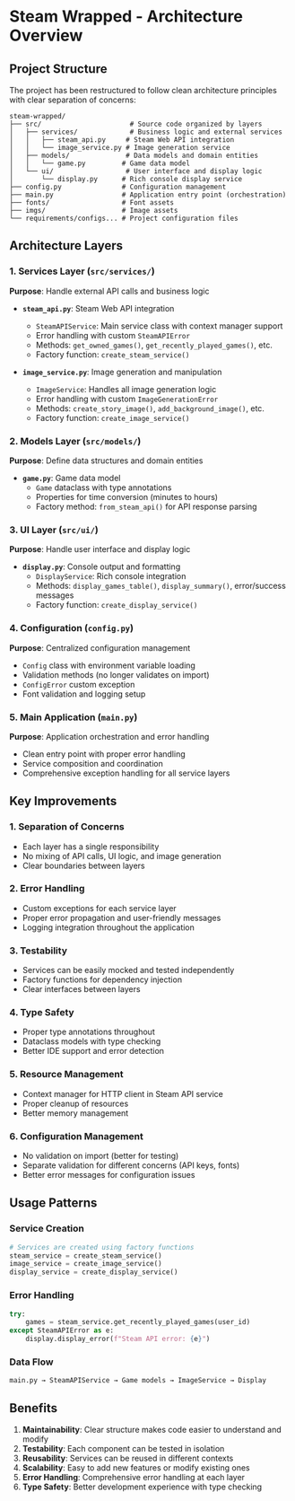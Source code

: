 # Steam Wrapped - Architecture Overview

## Project Structure

The project has been restructured to follow clean architecture principles with clear separation of concerns:

```
steam-wrapped/
├── src/                      # Source code organized by layers
│   ├── services/             # Business logic and external services
│   │   ├── steam_api.py     # Steam Web API integration
│   │   └── image_service.py # Image generation service
│   ├── models/              # Data models and domain entities
│   │   └── game.py         # Game data model
│   └── ui/                  # User interface and display logic
│       └── display.py      # Rich console display service
├── config.py               # Configuration management
├── main.py                 # Application entry point (orchestration)
├── fonts/                  # Font assets
├── imgs/                   # Image assets
└── requirements/configs... # Project configuration files
```

## Architecture Layers

### 1. Services Layer (`src/services/`)

**Purpose**: Handle external API calls and business logic

- **`steam_api.py`**: Steam Web API integration
  - `SteamAPIService`: Main service class with context manager support
  - Error handling with custom `SteamAPIError`
  - Methods: `get_owned_games()`, `get_recently_played_games()`, etc.
  - Factory function: `create_steam_service()`

- **`image_service.py`**: Image generation and manipulation
  - `ImageService`: Handles all image generation logic
  - Error handling with custom `ImageGenerationError`
  - Methods: `create_story_image()`, `add_background_image()`, etc.
  - Factory function: `create_image_service()`

### 2. Models Layer (`src/models/`)

**Purpose**: Define data structures and domain entities

- **`game.py`**: Game data model
  - `Game` dataclass with type annotations
  - Properties for time conversion (minutes to hours)
  - Factory method: `from_steam_api()` for API response parsing

### 3. UI Layer (`src/ui/`)

**Purpose**: Handle user interface and display logic

- **`display.py`**: Console output and formatting
  - `DisplayService`: Rich console integration
  - Methods: `display_games_table()`, `display_summary()`, error/success messages
  - Factory function: `create_display_service()`

### 4. Configuration (`config.py`)

**Purpose**: Centralized configuration management

- `Config` class with environment variable loading
- Validation methods (no longer validates on import)
- `ConfigError` custom exception
- Font validation and logging setup

### 5. Main Application (`main.py`)

**Purpose**: Application orchestration and error handling

- Clean entry point with proper error handling
- Service composition and coordination
- Comprehensive exception handling for all service layers

## Key Improvements

### 1. Separation of Concerns
- Each layer has a single responsibility
- No mixing of API calls, UI logic, and image generation
- Clear boundaries between layers

### 2. Error Handling
- Custom exceptions for each service layer
- Proper error propagation and user-friendly messages
- Logging integration throughout the application

### 3. Testability
- Services can be easily mocked and tested independently
- Factory functions for dependency injection
- Clear interfaces between layers

### 4. Type Safety
- Proper type annotations throughout
- Dataclass models with type checking
- Better IDE support and error detection

### 5. Resource Management
- Context manager for HTTP client in Steam API service
- Proper cleanup of resources
- Better memory management

### 6. Configuration Management
- No validation on import (better for testing)
- Separate validation for different concerns (API keys, fonts)
- Better error messages for configuration issues

## Usage Patterns

### Service Creation
```python
# Services are created using factory functions
steam_service = create_steam_service()
image_service = create_image_service()
display_service = create_display_service()
```

### Error Handling
```python
try:
    games = steam_service.get_recently_played_games(user_id)
except SteamAPIError as e:
    display.display_error(f"Steam API error: {e}")
```

### Data Flow
```
main.py → SteamAPIService → Game models → ImageService → Display
```

## Benefits

1. **Maintainability**: Clear structure makes code easier to understand and modify
2. **Testability**: Each component can be tested in isolation
3. **Reusability**: Services can be reused in different contexts
4. **Scalability**: Easy to add new features or modify existing ones
5. **Error Handling**: Comprehensive error handling at each layer
6. **Type Safety**: Better development experience with type checking